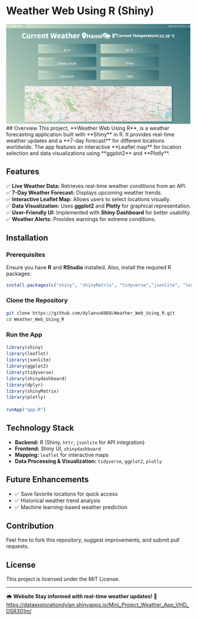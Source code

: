 # Weather Web Using R (Shiny)
<img src="Screenshot 2025-03-27 001127.png" alt="Weather Web Screenshot" width="500"/>
## Overview
This project, **Weather Web Using R**, is a weather forecasting application built with **Shiny** in R. It provides real-time weather updates and a **7-day forecast** for different locations worldwide. The app features an interactive **Leaflet map** for location selection and data visualizations using **ggplot2** and **Plotly**.

## Features
✅ **Live Weather Data:** Retrieves real-time weather conditions from an API.  
✅ **7-Day Weather Forecast:** Displays upcoming weather trends.  
✅ **Interactive Leaflet Map:** Allows users to select locations visually.  
✅ **Data Visualization:** Uses **ggplot2** and **Plotly** for graphical representation.  
✅ **User-Friendly UI:** Implemented with **Shiny Dashboard** for better usability.  
✅ **Weather Alerts:** Provides warnings for extreme conditions.  

## Installation
### **Prerequisites**
Ensure you have **R** and **RStudio** installed. Also, install the required R packages:
```r
install.packages(c("shiny", "shinyMatrix", "tidyverse","jsonlite", "leaflet", "ggplot2", "plotly", "dplyr", "shinydashboard"))
```

### **Clone the Repository**
```sh
git clone https://github.com/dylanvu6868/Weather_Web_Using_R.git
cd Weather_Web_Using_R
```

### **Run the App**
```r
library(shiny)
library(leaflet)
library(jsonlite)
library(ggplot2)
library(tidyverse)
library(shinydashboard)
library(dplyr)
library(shinyMatrix)
library(plotly)

runApp("app.R")
```

## Technology Stack
- **Backend:** R (Shiny, `httr`, `jsonlite` for API integration)
- **Frontend:** Shiny UI, `shinydashboard`
- **Mapping:** `leaflet` for interactive maps
- **Data Processing & Visualization:** `tidyverse`, `ggplot2`, `plotly`

## Future Enhancements
- ✅ Save favorite locations for quick access
- ✅ Historical weather trend analysis
- ✅ Machine learning-based weather prediction

## Contribution
Feel free to fork this repository, suggest improvements, and submit pull requests.

## License
This project is licensed under the MIT License.

---
🌦️ **Website Stay informed with real-time weather updates!** 🚀
https://dataexplorationdylan.shinyapps.io/Mini_Project_Weather_App_VHD_DSR301m/

